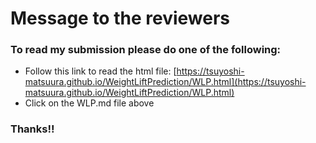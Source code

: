 # Message to the reviewers

### To read my submission please do one of the following:

  * Follow this link to read the html file: [https://tsuyoshi-matsuura.github.io/WeightLiftPrediction/WLP.html](https://tsuyoshi-matsuura.github.io/WeightLiftPrediction/WLP.html)
  * Click on the WLP.md file above
  
### Thanks!!

